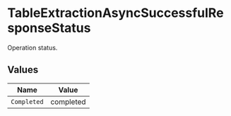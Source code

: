 # TableExtractionAsyncSuccessfulResponseStatus

Operation status.


## Values

| Name        | Value       |
| ----------- | ----------- |
| `Completed` | completed   |
